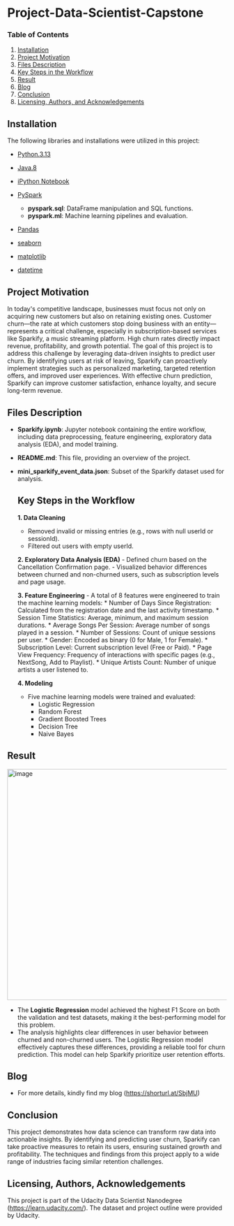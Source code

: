 # Project-Data-Scientist-Capstone

### Table of Contents
1. [Installation](#installation)
2. [Project Motivation](#motivation)
3. [Files Description](#files)
4. [Key Steps in the Workflow](#Workflow)
5. [Result](#Result)
6. [Blog](#Blog)
7. [Conclusion](#Conclusion)
8. [Licensing, Authors, and Acknowledgements](#licensing)

## Installation <a name="installation"></a>
The following libraries and installations were utilized in this project:
- [Python.3.13](https://www.python.org/downloads/)
- [Java.8](https://www.oracle.com/java/technologies/downloads/#java8-windows)
- [iPython Notebook](https://ipython.org/notebook.html)
- [PySpark](https://pypi.org/project/pyspark/)

   * **pyspark.sql**: DataFrame manipulation and SQL functions.
   * **pyspark.ml**: Machine learning pipelines and evaluation.

- [Pandas](http://pandas.pydata.org/)
- [seaborn](https://seaborn.pydata.org/)
- [ matplotlib](http://matplotlib.org/)
- [datetime](https://pypi.org/project/python-dateutil/)

## Project Motivation<a name="motivation"></a>
In today's competitive landscape, businesses must focus not only on acquiring new customers but also on retaining existing ones. Customer churn—the rate at which customers stop doing business with an entity—represents a critical challenge, especially in subscription-based services like Sparkify, a music streaming platform. High churn rates directly impact revenue, profitability, and growth potential.
The goal of this project is to address this challenge by leveraging data-driven insights to predict user churn. By identifying users at risk of leaving, Sparkify can proactively implement strategies such as personalized marketing, targeted retention offers, and improved user experiences. With effective churn prediction, Sparkify can improve customer satisfaction, enhance loyalty, and secure long-term revenue.

## Files Description<a name="files"></a>
- **Sparkify.ipynb**: Jupyter notebook containing the entire workflow, including data preprocessing, feature engineering, exploratory data analysis (EDA), and model training.
- **README.md**: This file, providing an overview of the project.
- **mini_sparkify_event_data.json**: Subset of the Sparkify dataset used for analysis.

  ## Key Steps in the Workflow<a name="Workflow"></a>
  **1. Data Cleaning**
     - Removed invalid or missing entries (e.g., rows with null userId or sessionId).
     - Filtered out users with empty userId.

  **2. Exploratory Data Analysis (EDA)**
      - Defined churn based on the Cancellation Confirmation page.
      - Visualized behavior differences between churned and non-churned users, such as subscription levels and page usage.

  **3. Feature Engineering**
      - A total of 8 features were engineered to train the machine learning models:
         * Number of Days Since Registration: Calculated from the registration date and the last activity timestamp.
         * Session Time Statistics: Average, minimum, and maximum session durations.
         * Average Songs Per Session: Average number of songs played in a session.
         * Number of Sessions: Count of unique sessions per user.
         * Gender: Encoded as binary (0 for Male, 1 for Female).
         * Subscription Level: Current subscription level (Free or Paid).
         * Page View Frequency: Frequency of interactions with specific pages (e.g., NextSong, Add to Playlist).
         * Unique Artists Count: Number of unique artists a user listened to.

   **4. Modeling**
    - Five machine learning models were trained and evaluated:
      * Logistic Regression
      * Random Forest
      * Gradient Boosted Trees
      * Decision Tree
      * Naive Bayes

## Result <a name="Result"></a>

<img width="529" alt="image" src="https://github.com/user-attachments/assets/6c511d6c-823a-43d4-bafb-15e9c6ca3746" />


- The **Logistic Regression** model achieved the highest F1 Score on both the validation and test datasets, making it the best-performing model for this problem.
- The analysis highlights clear differences in user behavior between churned and non-churned users. The Logistic Regression model effectively captures these differences, providing a reliable tool for churn prediction. This model can help Sparkify prioritize user retention efforts.

## Blog <a name="Blog"></a>
- For more details, kindly find my blog
  (https://shorturl.at/SbjMU)

## Conclusion <a name="Conclusion"></a>
This project demonstrates how data science can transform raw data into actionable insights. By identifying and predicting user churn, Sparkify can take proactive measures to retain its users, ensuring sustained growth and profitability. The techniques and findings from this project apply to a wide range of industries facing similar retention challenges.

## Licensing, Authors, Acknowledgements<a name="licensing"></a>
  This project is part of the Udacity Data Scientist Nanodegree (https://learn.udacity.com/). The dataset and project outline were provided by Udacity.
